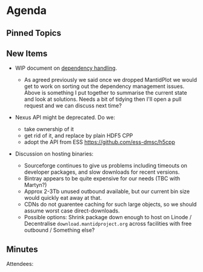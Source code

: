 Agenda
======

Pinned Topics
-------------

New Items
---------

- WIP document on [dependency handling](https://github.com/mantidproject/documents/blob/thirdparty-dependencies/Design/ThirdpartyDependencies.md).
  - As agreed previously we said once we dropped MantidPlot we would get to work on sorting out the dependency management issues. Above is something
    I put together to summarise the current state and look at solutions. Needs a bit of tidying then I'll open a pull request and we can discuss next time?
    
- Nexus API might be deprecated. Do we:
  - take ownership of it
  - get rid of it, and replace by plain HDF5 CPP
  - adopt the API from ESS https://github.com/ess-dmsc/h5cpp
    
- Discussion on hosting binaries:
  - Sourceforge continues to give us problems including timeouts on developer packages, and slow downloads for recent versions.
  - Bintray appears to be quite expensive for our needs (TBC with Martyn?)
  - Approx 2-3Tb unused outbound available, but our current bin size would quickly eat away at that.
  - CDNs do not guarentee caching for such large objects, so we should assume worst case direct-downloads.
  - Possible options: Shrink package down enough to host on Linode / Decentralise `download.mantidproject.org` across facilities with free outbound / Something else?


Minutes
-------
Attendees:
